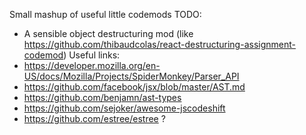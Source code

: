 Small mashup of useful little codemods
TODO:
- A sensible object destructuring mod (like https://github.com/thibaudcolas/react-destructuring-assignment-codemod)
Useful links:
- https://developer.mozilla.org/en-US/docs/Mozilla/Projects/SpiderMonkey/Parser_API
- https://github.com/facebook/jsx/blob/master/AST.md
- https://github.com/benjamn/ast-types
- https://github.com/sejoker/awesome-jscodeshift
- https://github.com/estree/estree ?
